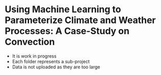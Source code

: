 # Using Machine Learning to Parameterize Climate and Weather Processes: A Case-Study on Convection
- It is work in progress
- Each folder represents a sub-project
- Data is not uploaded as they are too large
